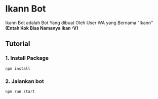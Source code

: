 # Ikann Bot
Ikann Bot adalah Bot Yang dibuat Oleh User WA yang Bernama "Ikann" **(Entah Kok Bisa Namanya Ikan :V)**

## Tutorial
### 1. Install Package
```
npm install
```
### 2. Jalankan bot
```
npm run start
```
